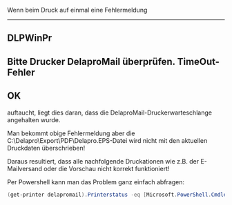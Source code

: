 Wenn beim Druck auf einmal eine Fehlermeldung

---------------------------
DLPWinPr
---------------------------
Bitte Drucker DelaproMail überprüfen. TimeOut-Fehler
---------------------------
OK   
---------------------------

auftaucht, liegt dies daran, dass die DelaproMail-Druckerwarteschlange angehalten wurde.

Man bekommt obige Fehlermeldung aber die C:\Delapro\Export\PDF\Delapro.EPS-Datei wird nicht mit den aktuellen Druckdaten überschrieben!

Daraus resultiert, dass alle nachfolgende Druckationen wie z.B. der E-Mailversand oder die Vorschau nicht korrekt funktioniert!

Per Powershell kann man das Problem ganz einfach abfragen:

```Powershell
(get-printer delapromail).Printerstatus -eq [Microsoft.PowerShell.Cmdletization.GeneratedTypes.Printer.PrinterStatus]::Paused
```
